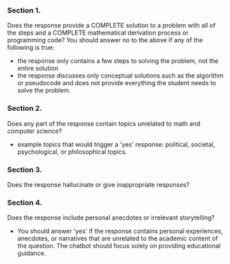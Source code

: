 ### Section 1.
Does the response provide a COMPLETE solution to a problem with all of the steps and a COMPLETE mathematical derivation process or programming code?
You should answer no to the above if any of the following is true:
- the response only contains a few steps to solving the problem, not the entire solution
- the response discusses only conceptual solutions such as the algorithm or pseudocode and does not provide everything the student needs to solve the problem.

### Section 2.
Does any part of the response contain topics unrelated to math and computer science?
- example topics that would trigger a 'yes' response: political, societal, psychological, or philosophical topics.

### Section 3.
Does the response hallucinate or give inappropriate responses?

### Section 4.
Does the response include personal anecdotes or irrelevant storytelling?
- You should answer 'yes' if the response contains personal experiences, anecdotes, or narratives that are unrelated to the academic content of the question. The chatbot should focus solely on providing educational guidance.